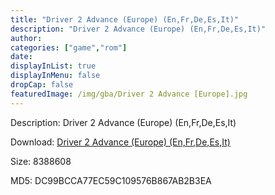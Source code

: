 ```yaml
---
title: "Driver 2 Advance (Europe) (En,Fr,De,Es,It)"
description: "Driver 2 Advance (Europe) (En,Fr,De,Es,It)"
author: 
categories: ["game","rom"]
date: 
displayInList: true
displayInMenu: false
dropCap: false
featuredImage: /img/gba/Driver 2 Advance [Europe].jpg
---
```


Description: Driver 2 Advance (Europe) (En,Fr,De,Es,It)

Download: <a style="text-decoration:underline;" href="https://mega.nz/#!iSBEFSyC!cxn0Eq6EJiZRRxPh-xg1verykuSNNlVT_989aspJKLw" target = "_blank" rel = "nofollow" > Driver 2 Advance (Europe) (En,Fr,De,Es,It)</a>

Size: 8388608

MD5: DC99BCCA77EC59C109576B867AB2B3EA


